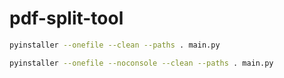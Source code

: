 # pdf-split-tool

```sh
pyinstaller --onefile --clean --paths . main.py
```

```sh
pyinstaller --onefile --noconsole --clean --paths . main.py
```